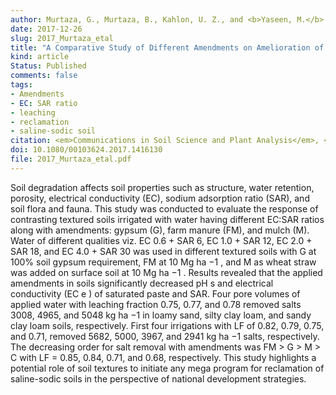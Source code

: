 ```yaml
---
author: Murtaza, G., Murtaza, B., Kahlon, U. Z., and <b>Yaseen, M.</b>
date: 2017-12-26
slug: 2017_Murtaza_etal
title: "A Comparative Study of Different Amendments on Amelioration of Saline-Sodic Soils Irrigated with Water Having Different EC: SAR Ratios"
kind: article
Status: Published
comments: false
tags:
- Amendments 
- EC: SAR ratio
- leaching
- reclamation
- saline-sodic soil
citation: <em>Communications in Soil Science and Plant Analysis</em>, <b>48</b>(22), 2630-2641
doi: 10.1080/00103624.2017.1416130
file: 2017_Murtaza_etal.pdf
---
```


Soil degradation affects soil properties such as structure, water retention, porosity, electrical conductivity (EC), sodium adsorption ratio (SAR), and soil flora and fauna. This study was conducted to evaluate the response of contrasting textured soils irrigated with water having different EC:SAR ratios along with amendments: gypsum (G), farm manure (FM), and mulch (M). Water of different qualities viz. EC 0.6 + SAR 6, EC 1.0 + SAR 12, EC 2.0 + SAR 18, and EC 4.0 + SAR 30 was used in different textured soils with G at 100% soil gypsum requirement, FM at 10 Mg ha −1 , and M as wheat straw was added on surface soil at 10 Mg ha −1 . Results revealed that the applied amendments in soils significantly decreased pH s and electrical conductivity (EC e ) of saturated paste and SAR. Four pore volumes of applied water with leaching fraction 0.75, 0.77, and 0.78 removed salts 3008, 4965, and 5048 kg ha −1 in loamy sand, silty clay loam, and sandy clay loam soils, respectively. First four irrigations with LF of 0.82, 0.79, 0.75, and 0.71, removed 5682, 5000, 3967, and 2941 kg ha −1 salts, respectively. The decreasing order for salt removal with amendments was FM > G > M > C with LF = 0.85, 0.84, 0.71, and 0.68, respectively. This study highlights a potential role of soil textures to initiate any mega program for reclamation of saline-sodic soils in the perspective of national development strategies.